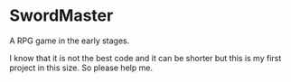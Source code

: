 # SwordMaster
A RPG game in the early stages.

I know that it is not the best code and it can be shorter but this is my first project in this size. So please help me.
